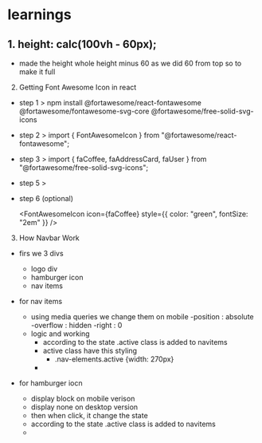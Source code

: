 # learnings

 
## 1. height: calc(100vh - 60px);

- made the height whole height minus 60 as we did 60 from top so to make it full

2. Getting Font Awesome Icon in react
   

- step 1 >
  npm install @fortawesome/react-fontawesome @fortawesome/fontawesome-svg-core @fortawesome/free-solid-svg-icons

- step 2 >
  import { FontAwesomeIcon } from "@fortawesome/react-fontawesome";
  

- step 3 >
  import { faCoffee, faAddressCard, faUser } from "@fortawesome/free-solid-svg-icons";

 
- step 5 >  
   <FontAwesomeIcon icon={faCoffee} />
  <FontAwesomeIcon icon={faAddressCard} />
  <FontAwesomeIcon icon={faUser} />
  

- step 6 (optional)

  <FontAwesomeIcon icon={faCoffee} style={{ color: "green", fontSize: "2em" }} />

3. How Navbar Work

  - firs we 3 divs

    - logo div
    - hamburger icon
    - nav items

  - for nav items

    - using media queries we change them on mobile
      -position : absolute
      -overflow : hidden
      -right : 0
    - logic and working
      - according to the state .active class is added to navitems
      - active class have this styling
        - .nav-elements.active {width: 270px}
      - <div className={`nav-elements  ${showNavbar && 'active'}`}>
      

  - for hamburger iocn
    - display block on mobile verison
    - display none on desktop version
    - then when click, it change the state
    - according to the state .active class is added to navitems
    - <div className={`nav-elements  ${showNavbar && 'active'}`}>
